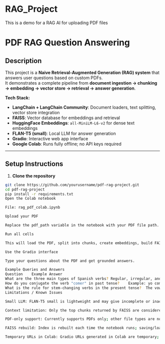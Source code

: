 # RAG_Project
This is a demo for a RAG AI for uploading PDF files
# PDF RAG Question Answering

## Description
This project is a **Naive Retrieval-Augmented Generation (RAG) system** that answers user questions based on custom PDFs.  
It demonstrates a complete pipeline from **document ingestion → chunking → embedding → vector store → retrieval → answer generation**.

**Tech Stack:**
- **LangChain + LangChain Community**: Document loaders, text splitting, vector store integration
- **FAISS**: Vector database for embeddings and retrieval
- **HuggingFace Embeddings**: `all-MiniLM-L6-v2` for dense text embeddings
- **FLAN-T5 (small)**: Local LLM for answer generation
- **Gradio**: Interactive web app interface
- **Google Colab**: Runs fully offline; no API keys required

---

## Setup Instructions

1. **Clone the repository**
```bash
git clone https://github.com/yourusername/pdf-rag-project.git
cd pdf-rag-project
pip install -r requirements.txt
Open the Colab notebook

File: rag_pdf_colab.ipynb

Upload your PDF

Replace the pdf_path variable in the notebook with your PDF file path.

Run all cells

This will load the PDF, split into chunks, create embeddings, build FAISS index, and start Gradio.

Use the Gradio interface

Type your questions about the PDF and get grounded answers.

Example Queries and Answers
Question	Example Answer
What are the three main types of Spanish verbs?	Regular, irregular, and stem-changing verbs.
How do you conjugate the verb "comer" in past tense?	Example: yo comí, tú comiste, él/ella comió...
What is the rule for stem-changing verbs in the present tense?	The vowel in the stem changes in all forms except nosotros and vosotros.
Limitations / Known Issues

Small LLM: FLAN-T5 small is lightweight and may give incomplete or inaccurate answers for complex queries.

Context limitation: Only the top chunks returned by FAISS are considered — some relevant information may be missed in very large PDFs.

PDF-only support: Currently supports PDFs only; other file types are not implemented.

FAISS rebuild: Index is rebuilt each time the notebook runs; saving/loading the vector store for faster startup is not yet implemented.

Temporary URLs in Colab: Gradio URLs generated in Colab are temporary; they expire when the session ends.
